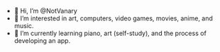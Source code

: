 - 👋 Hi, I’m @NotVanary
- 👀 I’m interested in art, computers, video games, movies, anime, and music.
- 🌱 I’m currently learning piano, art (self-study), and the process of developing an app.

<!---
NotVanary/NotVanary is a ✨ special ✨ repository because its `README.md` (this file) appears on your GitHub profile.
You can click the Preview link to take a look at your changes.
--->
